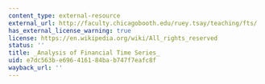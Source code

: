 ```yaml
---
content_type: external-resource
external_url: http://faculty.chicagobooth.edu/ruey.tsay/teaching/fts/
has_external_license_warning: true
license: https://en.wikipedia.org/wiki/All_rights_reserved
status: ''
title: _Analysis of Financial Time Series_
uid: e7dc563b-e696-4161-84ba-b747f7eafc8f
wayback_url: ''
---
```

